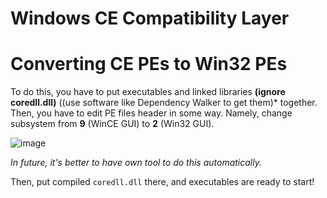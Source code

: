 # Windows CE Compatibility Layer
# Converting CE PEs to Win32 PEs

To do this, you have to put executables and linked libraries **(ignore coredll.dll)** ((use software like Dependency Walker to get them)* together. Then, you have to edit PE files header in some way. Namely, change subsystem from **9** (WinCE GUI) to **2** (Win32 GUI).

![image](https://user-images.githubusercontent.com/25367511/53287370-c95bf080-3783-11e9-8a00-3b4fe3c193f3.png)

*In future, it's better to have own tool to do this automatically.*

Then, put compiled ``coredll.dll`` there, and executables are ready to start!

